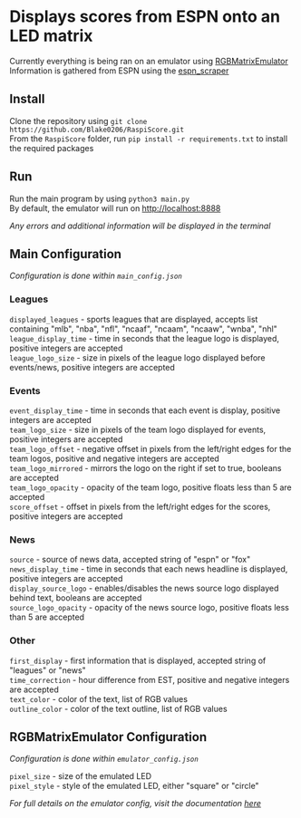 # Displays scores from ESPN onto an LED matrix
Currently everything is being ran on an emulator using [RGBMatrixEmulator](https://github.com/ty-porter/RGBMatrixEmulator) \
Information is gathered from ESPN using the [espn_scraper](https://github.com/andr3w321/espn_scraper)


## Install
Clone the repository using `git clone https://github.com/Blake0206/RaspiScore.git` \
From the `RaspiScore` folder, run `pip install -r requirements.txt` to install the required packages


## Run
Run the main program by using `python3 main.py` \
By default, the emulator will run on [http://localhost:8888](http://localhost:8888)

*Any errors and additional information will be displayed in the terminal*


## Main Configuration
*Configuration is done within `main_config.json`*

### Leagues
`displayed_leagues` - sports leagues that are displayed, accepts list containing "mlb", "nba", "nfl", "ncaaf", "ncaam", "ncaaw", "wnba", "nhl" \
`league_display_time` - time in seconds that the league logo is displayed, positive integers are accepted \
`league_logo_size` - size in pixels of the league logo displayed before events/news, positive integers are accepted

### Events
`event_display_time` - time in seconds that each event is display, positive integers are accepted \
`team_logo_size` - size in pixels of the team logo displayed for events, positive integers are accepted \
`team_logo_offset` - negative offset in pixels from the left/right edges for the team logos, positive and negative integers are accepted \
`team_logo_mirrored` - mirrors the logo on the right if set to true, booleans are accepted \
`team_logo_opacity` - opacity of the team logo, positive floats less than 5 are accepted \
`score_offset` - offset in pixels from the left/right edges for the scores, positive integers are accepted

### News
`source` - source of news data, accepted string of "espn" or "fox" \
`news_display_time` - time in seconds that each news headline is displayed, positive integers are accepted \
`display_source_logo` - enables/disables the news source logo displayed behind text, booleans are accepted \
`source_logo_opacity` - opacity of the news source logo, positive floats less than 5 are accepted

### Other
`first_display` - first information that is displayed, accepted string of "leagues" or "news" \
`time_correction` - hour difference from EST, positive and negative integers are accepted \
`text_color` - color of the text, list of RGB values \
`outline_color` - color of the text outline, list of RGB values


## RGBMatrixEmulator Configuration
*Configuration is done within `emulator_config.json`*

`pixel_size` - size of the emulated LED \
`pixel_style` - style of the emulated LED, either "square" or "circle"

*For full details on the emulator config, visit the documentation [here](https://github.com/ty-porter/RGBMatrixEmulator#customization)*
